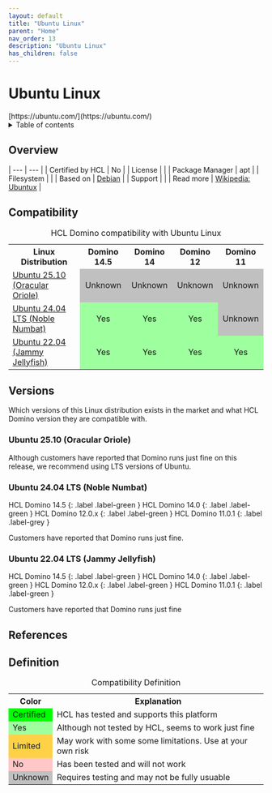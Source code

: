 ```yaml
---
layout: default
title: "Ubuntu Linux"
parent: "Home"
nav_order: 13
description: "Ubuntu Linux"
has_children: false
---
```


<h1>Ubuntu Linux</h1>
[https://ubuntu.com/](https://ubuntu.com/)

<details close markdown="block">
  <summary>
    Table of contents
  </summary>
  {: .text-delta }
1. TOC
{:toc}
</details>

## Overview

| --- | --- |
| Certified by HCL | No |
| License         |    |
| Package Manager | apt |
| Filesystem      |  |
| Based on        | [Debian](debian.md)  |
| Support         |    |
| Read more       | [Wikipedia: Ubuntux](https://en.wikipedia.org/wiki/Ubuntu) |

## Compatibility

<table>
  <caption>HCL Domino compatibility with Ubuntu Linux</caption>
  <tbody>
    <tr>
      <th>Linux Distribution</th>
      <th>Domino 14.5</th>
      <th>Domino 14</th>
      <th>Domino 12</th>
      <th>Domino 11</th>
    </tr>
    <tr>
      <td><a href="#ubuntu-2510-oracular-oriole">Ubuntu 25.10 (Oracular Oriole)</a></td>
      <td style="background:#C0C0C0;text-align:center;" >Unknown</td>
      <td style="background:#C0C0C0;text-align:center;" >Unknown</td>
      <td style="background:#C0C0C0;text-align:center;" >Unknown</td>
      <td style="background:#C0C0C0;text-align:center;" >Unknown</td>
    </tr>
    <tr>
      <td><a href="#ubuntu-2404-lts-noble-numbat">Ubuntu 24.04 LTS (Noble Numbat)</a></td>
      <td style="background:#9EFF9E;text-align:center;" >Yes</td>
      <td style="background:#9EFF9E;text-align:center;" >Yes</td>
      <td style="background:#9EFF9E;text-align:center;" >Yes</td>
      <td style="background:#C0C0C0;text-align:center;" >Unknown</td>
    </tr>
    <tr>
      <td><a href="#ubuntu-2204-lts-jammy-jellyfish">Ubuntu 22.04 (Jammy Jellyfish)</a></td>
      <td style="background:#9EFF9E;text-align:center;" >Yes</td>
      <td style="background:#9EFF9E;text-align:center;" >Yes</td>
      <td style="background:#9EFF9E;text-align:center;" >Yes</td>
      <td style="background:#9EFF9E;text-align:center;" >Yes</td>
    </tr>
  </tbody>
</table>

## Versions
Which versions of this Linux distribution exists in the market and what HCL Domino version they are compatible with.

### Ubuntu 25.10 (Oracular Oriole)

Although customers have reported that Domino runs just fine on this release, we recommend using LTS versions of Ubuntu.

### Ubuntu 24.04 LTS (Noble Numbat)

HCL Domino 14.5
{: .label .label-green }
HCL Domino 14.0
{: .label .label-green }
HCL Domino 12.0.x
{: .label .label-green }
HCL Domino 11.0.1
{: .label .label-grey }

Customers have reported that Domino runs just fine.

### Ubuntu 22.04 LTS (Jammy Jellyfish)

HCL Domino 14.5
{: .label .label-green }
HCL Domino 14.0
{: .label .label-green }
HCL Domino 12.0.x
{: .label .label-green }
HCL Domino 11.0.1
{: .label .label-green }

Customers have reported that Domino runs just fine

## References

## Definition

<table>
  <caption>Compatibility Definition</caption>
  <tbody>
    <tr>
      <th>Color</th>
      <th>Explanation</th>
    </tr>
    <tr>
      <td style="background:#00FF00" title="">Certified</td>
      <td>HCL has tested and supports this platform</td>
    </tr>
    <tr>
      <td style="background:#9EFF9E" title="">Yes</td>
      <td>Although not tested by HCL, seems to work just fine</td>
    </tr>
    <tr>
      <td style="background:#FFD147" title="">Limited</td>
      <td>May work with some some limitations. Use at your own risk</td>
    </tr>
    <tr>
      <td style="background:#FFC7C7" title="">No</td>
      <td>Has been tested and will not work</td>
    </tr>
    <tr>
      <td style="background:#C0C0C0" title="">Unknown</td>
      <td>Requires testing and may not be fully usuable</td>
    </tr>
  </tbody>
</table>